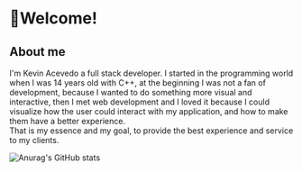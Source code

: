# :milky_way:Welcome!
## About me
I'm Kevin Acevedo a full stack developer. I started in the programming world when I was 14 years old with C++, at the beginning I was not a fan of development, because I wanted to do something more visual and interactive, then I met web development and I loved it because I could visualize how the user could interact with my application, and how to make them have a better experience.  
That is my essence and my goal, to provide the best experience and service to my clients. 

![Anurag's GitHub stats](https://github-readme-stats.vercel.app/api?username=kesocial&show_icons=true&theme=transparent&count_private=true&hide_border=true)
